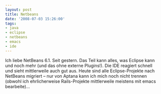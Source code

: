 ```yaml
---
layout: post
title: Netbeans
date: '2008-07-03 15:26:00'
tags:
- java
- eclipse
- netbeans
- emacs
- ide
---
```


Ich liebe NetBeans 6.1. Seit gestern. Das Teil kann alles, was Eclipse kann und noch mehr (und das ohne externe Plugins!). Die IDE reagiert schnell und sieht mittlerweile auch gut aus. Heute sind alle Eclipse-Projekte nach NetBeans migriert &#8211; nur von Aptana kann ich mich noch nicht trennen (obwohl ich ehrlicherweise Rails-Projekte mittlerweile meistens mit emacs bearbeite)&#8230;